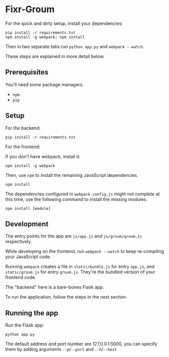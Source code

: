 # Fixr-Groum

For the quick and dirty setup, install your dependencies:

```
pip install -r requirements.txt
npm install -g webpack; npm install
```

Then in two separate tabs run `python app.py` and `webpack --watch`.

These steps are explained in more detail below.

## Prerequisites

You'll need some package managers.

- `npm`
- `pip`

## Setup

For the backend:

```
pip install -r requirements.txt
```

For the frontend:

If you don't have webpack, install it:

```
npm install -g webpack
```

Then, use `npm` to install the remaining JavaScript dependencies.

```
npm install
```

The dependencies configured in `webpack.config.js` might not complete at this time, use the following command to install the missing modules.
```
npm install [module]
```

## Development

The entry points for the app are `js/app.js` and `js/groum/groum.js` respectively.

While developing on the frontend, run `webpack --watch` to keep re-compiling your JavaScript code.

Running `webpack` creates a file in `static/bundle.js` for entry `app.js`, and `static/groum.js` for entry `groum.js`. They're the bundled version of your frontend code.

The "backend" here is a bare-bones Flask app.

To run the application, follow the steps in the next section.

## Running the app


Run the Flask app:

```
python app.py
```

The default address and port number are 127.0.0.1:5000, you can specify them by adding arguments `--p`/`--port` and `--h`/`--host`